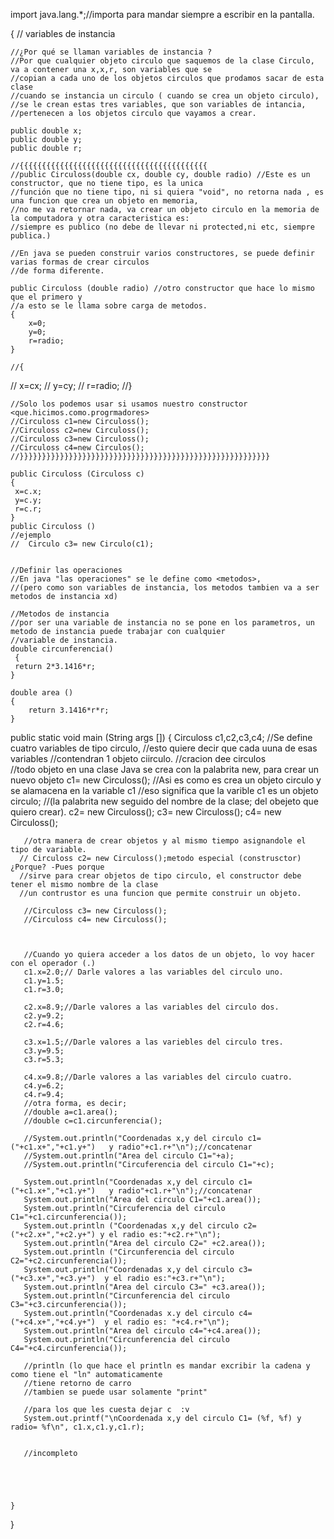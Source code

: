 import java.lang.*;//importa para mandar siempre a escribir en la pantalla.

{
    // variables de instancia 

    //¿Por qué se llaman variables de instancia ?
    //Por que cualquier objeto circulo que saquemos de la clase Circulo, va a contener una x,x,r, son variables que se
    //copian a cada uno de los objetos circulos que prodamos sacar de esta clase
    //cuando se instancia un circulo ( cuando se crea un objeto circulo), 
    //se le crean estas tres variables, que son variables de intancia,
    //pertenecen a los objetos circulo que vayamos a crear.
        
    public double x; 
    public double y;
    public double r;

    //{{{{{{{{{{{{{{{{{{{{{{{{{{{{{{{{{{{{{{{{{{
    //public Circuloss(double cx, double cy, double radio) //Este es un constructor, que no tiene tipo, es la unica
    //función que no tiene tipo, ni si quiera "void", no retorna nada , es una funcion que crea un objeto en memoria,
    //no me va retornar nada, va crear un objeto circulo en la memoria de la computadora y otra caracteristica es:
    //siempre es publico (no debe de llevar ni protected,ni etc, siempre publica.)

    //En java se pueden construir varios constructores, se puede definir varias formas de crear circulos
    //de forma diferente.

    public Circuloss (double radio) //otro constructor que hace lo mismo que el primero y 
    //a esto se le llama sobre carga de metodos.
    {
        x=0;
        y=0;
        r=radio;
    }

    //{
   //   x=cx;
    //  y=cy;
    //  r=radio;
    //}

    //Solo los podemos usar si usamos nuestro constructor <que.hicimos.como.progrmadores>
    //Circuloss c1=new Circuloss();
    //Circuloss c2=new Circuloss();   
    //Circuloss c3=new Circuloss();
    //Circuloss c4=new Circulos();
    //}}}}}}}}}}}}}}}}}}}}}}}}}}}}}}}}}}}}}}}}}}}}}}}}}}}}}}}}

    public Circuloss (Circuloss c)
    {
     x=c.x;
     y=c.y;
     r=c.r;   
    }
    public Circuloss ()
    //ejemplo
    //  Circulo c3= new Circulo(c1);


    //Definir las operaciones
    //En java "las operaciones" se le define como <metodos>,
    //(pero como son variables de instancia, los metodos tambien va a ser metodos de instancia xd)

    //Metodos de instancia
    //por ser una variable de instancia no se pone en los parametros, un metodo de instancia puede trabajar con cualquier
    //variable de instancia.
    double circunferencia()  
     {
     return 2*3.1416*r;
    }

    double area ()
    {
        return 3.1416*r*r;
    }
 public static void main (String args [])
    {
        Circuloss c1,c2,c3,c4; //Se define cuatro variables de tipo circulo,
                             //esto quiere decir que cada uuna de esas variables
                             //contendran 1 objeto ciirculo.
                      //cracion dee circulos       
     //todo objeto en una clase Java se crea con la palabrita new, para crear un nuevo objeto
       c1= new Circuloss(); //Asi es como es crea un objeto circulo y se alamacena en la variable c1
                        //eso significa que la varible c1 es un objeto circulo; 
                        //(la palabrita new seguido del nombre de la clase; del obejeto que quiero crear).
       c2= new Circuloss();        c3= new Circuloss();
       c4= new Circuloss();

       //otra manera de crear objetos y al mismo tiempo asignandole el tipo de variable. 
      // Circuloss c2= new Circuloss();metodo especial (construsctor) ¿Porque? -Pues porque 
      //sirve para crear objetos de tipo circulo, el constructor debe tener el mismo nombre de la clase
      //un contrustor es una funcion que permite construir un objeto.

       //Circuloss c3= new Circuloss();
       //Circuloss c4= new Circuloss();



       //Cuando yo quiera acceder a los datos de un objeto, lo voy hacer con el operador (.) 
       c1.x=2.0;// Darle valores a las variables del circulo uno.
       c1.y=1.5;
       c1.r=3.0;
       
       c2.x=8.9;//Darle valores a las variables del circulo dos.
       c2.y=9.2;
       c2.r=4.6;

       c3.x=1.5;//Darle valores a las variebles del circulo tres.
       c3.y=9.5;
       c3.r=5.3;

       c4.x=9.8;//Darle valores a las variables del circulo cuatro.
       c4.y=6.2;
       c4.r=9.4;
       //otra forma, es decir; 
       //double a=c1.area();
       //double c=c1.circunferencia();   

       //System.out.println("Coordenadas x,y del circulo c1= ("+c1.x+","+c1.y+")   y radio"+c1.r+"\n");//concatenar
       //System.out.println("Area del circulo C1="+a);
       //System.out.println("Circuferencia del circulo C1="+c);

       System.out.println("Coordenadas x,y del circulo c1= ("+c1.x+","+c1.y+")   y radio"+c1.r+"\n");//concatenar
       System.out.println("Area del circulo C1="+c1.area());
       System.out.println("Circuferencia del circulo C1="+c1.circunferencia());
       System.out.println ("Coordenadas x,y del circulo c2= ("+c2.x+","+c2.y+") y el radio es:"+c2.r+"\n");
       System.out.println("Area del circulo C2=" +c2.area());
       System.out.println ("Circunferencia del circulo C2="+c2.circunferencia());
       System.out.println("Coordenadas x,y del circulo c3= ("+c3.x+","+c3.y+")  y el radio es:"+c3.r+"\n");
       System.out.println("Area del circulo C3=" +c3.area());
       System.out.println("Circunferencia del circulo C3="+c3.circunferencia());
       System.out.println("Coordenadas x.y del circulo c4= ("+c4.x+","+c4.y+")  y el radio es: "+c4.r+"\n");
       System.out.println("Area del circulo c4="+c4.area());
       System.out.println("Circunferencia del circulo C4="+c4.circunferencia());

       //println (lo que hace el println es mandar excribir la cadena y como tiene el "ln" automaticamente
       //tiene retorno de carro
       //tambien se puede usar solamente "print"

       //para los que les cuesta dejar c  :v
       System.out.printf("\nCoordenada x,y del circulo C1= (%f, %f) y radio= %f\n", c1.x,c1.y,c1.r);


       //incompleto





    }
}
